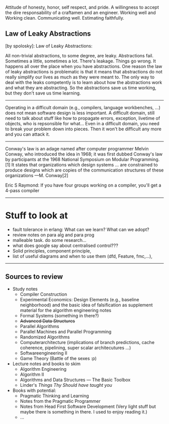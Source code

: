 Attitude of honesty, honor, self respect, and pride. A willingness to accept the dire responsability of a craftamen and an engineer. Working well and Working clean. Communicating well. Estimating faithfully.



Law of Leaky Abstractions
-------------------------
[by spolosky]: Law of Leaky Abstractions:

All non-trivial abstractions, to some degree, are leaky.
Abstractions fail. Sometimes a little, sometimes a lot. There's leakage. Things go wrong. It happens all over the place when you have abstractions. One reason the law of leaky abstractions is problematic is that it means that abstractions do not really simplify our lives as much as they were meant to. The only way to deal with the leaks competently is to learn about how the abstractions work and what they are abstracting. So the abstractions save us time working, but they don't save us time learning.

----

Operating in a difficult domain (e.g., compilers, language workbenches, ...) does not mean software design is less important. A difficult domain, still need to talk about stuff like how to propagate errors, exception, livetime of objects, who is repsonsible for what... Even in a difficult domain, you need to break your problem down into pieces. Then it won't be difficult any more and you can attack it.

----

Conway's law is an adage named after computer programmer Melvin Conway, who introduced the idea in 1968; it was first dubbed Conway's law by participants at the 1968 National Symposium on Modular Programming.[1] It states that
organizations which design systems ... are constrained to produce designs which are copies of the communication structures of these organizations
—M. Conway[2]

Eric S Raymond: If you have four groups working on a compiler, you'll get a 4-pass compiler

------------

# Stuff to look at

* fault tolerance in erlang: What can we learn? What can we adopt?
* review notes on para alg and para prog
* malleable task. do some research...
* what does google say about centralised control???
* Solid principles, component principle,
* list of useful diagrams and when to use them (dfd, Feature, fmc,...),

----------------

## Sources to review
* Study notes
    - Compiler Construction
    - Experimental Economics: Design Elements (e.g., baseline neighborhood) and the basic idea of falsification as supplement material for the algorithm engineering notes
    - Formal Systems (something in there?)
    - ~~Advanced Data Structures~~
    - Parallel Algorithms
    - Parallel Machines and Parallel Programming
    - Randomized Algorithms
    - Computerarchitecture (implications of branch predictions, cache coherence, pipelining, super scalar architecutures ...)
    - Softwareengineering II
    - Game Theory (Battle of the sexes :p)
* Lecture notes and books to skim
    - Algorithm Engineering
    - Algorithm II
    - Algorithms and Data Structures — The Basic Toolbox
    - Linder's _Things Thy Should have taught you_
* Books with potential:
    - Pragmatic Thinking and Learning
    - Notes from the Pragmatic Programmer
    - Notes from Head First Software Development (Very light stuff but maybe there is something in there. I used to enjoy reading it.)
    - ...
